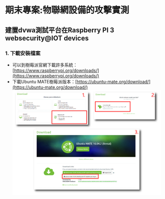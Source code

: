 # 期末專案:物聯網設備的攻擊實測
## 建置dvwa測試平台在Raspberry PI 3 websecurity@IOT devices
### 1. 下載安裝檔案
- 可以到樹莓派官網下載許多系統：[https://www.raspberrypi.org/downloads/](https://www.raspberrypi.org/downloads/)
- 下載Ubuntu MATE樹莓派版本：[https://ubuntu-mate.org/download/](https://ubuntu-mate.org/download/)
![ununtu-donwload-01](images/ununtu-donwload-01.jpg)

